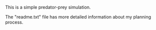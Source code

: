 This is a simple predator-prey simulation.

The "readme.txt" file has more detailed information about my planning process.
